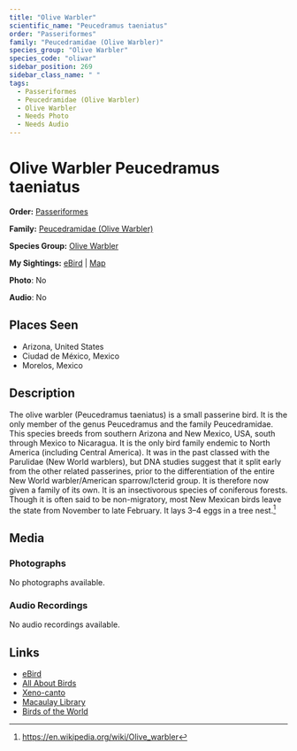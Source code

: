 ```yaml
---
title: "Olive Warbler"
scientific_name: "Peucedramus taeniatus"
order: "Passeriformes"
family: "Peucedramidae (Olive Warbler)"
species_group: "Olive Warbler"
species_code: "oliwar"
sidebar_position: 269
sidebar_class_name: " "
tags: 
  - Passeriformes
  - Peucedramidae (Olive Warbler)
  - Olive Warbler
  - Needs Photo
  - Needs Audio
---
```


# Olive Warbler <span className='sci_name'>Peucedramus taeniatus</span>

**Order:** [Passeriformes](/tags/passeriformes)

**Family:** [Peucedramidae (Olive Warbler)](/tags/peucedramidae-olive-warbler)

**Species Group:** [Olive Warbler](/tags/olive-warbler)

**My Sightings:** [eBird](https://ebird.org/lifelist?r=world&time=life&spp=oliwar) | [Map](/map?species_code=oliwar)

**Photo**: No 

**Audio**: No

## Places Seen

* Arizona, United States
* Ciudad de México, Mexico
* Morelos, Mexico

## Description
The olive warbler (Peucedramus taeniatus) is a small passerine bird. It is the only member of the genus Peucedramus and the family Peucedramidae.
This species breeds from southern Arizona and New Mexico, USA, south through Mexico to Nicaragua. It is the only bird family endemic to North America (including Central America). It was in the past classed with the Parulidae (New World warblers), but DNA studies suggest that it split early from the other related passerines, prior to the differentiation of the entire New World warbler/American sparrow/Icterid group. It is therefore now given a family of its own.
It is an insectivorous species of coniferous forests. Though it is often said to be non-migratory, most New Mexican birds leave the state from November to late February. It lays 3–4 eggs in a tree nest.[^1]

[^1]: https://en.wikipedia.org/wiki/Olive_warbler

## Media
### Photographs
No photographs available.

### Audio Recordings
No audio recordings available.

## Links
* [eBird](https://ebird.org/species/oliwar) 
* [All About Birds](https://www.allaboutbirds.org/guide/oliwar) 
* [Xeno-canto](https://www.xeno-canto.org/species/peucedramus-taeniatus) 
* [Macaulay Library](https://search.macaulaylibrary.org/catalog?taxonCode=oliwar&sort=rating_rank_desc)
* [Birds of the World](https://birdsoftheworld.org/bow/species/oliwar)
